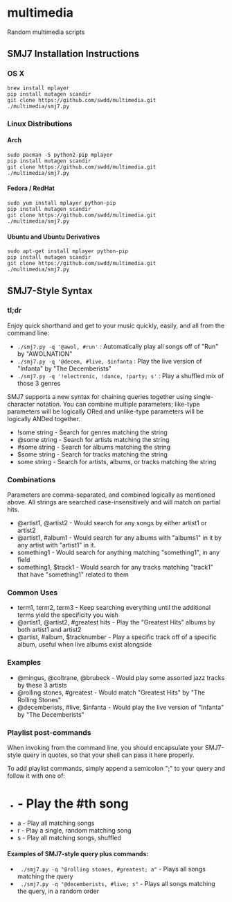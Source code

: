 # multimedia

Random multimedia scripts

## SMJ7 Installation Instructions

### OS X

```
brew install mplayer
pip install mutagen scandir
git clone https://github.com/swdd/multimedia.git
./multimedia/smj7.py
```

### Linux Distributions

#### Arch

```
sudo pacman -S python2-pip mplayer
pip install mutagen scandir
git clone https://github.com/swdd/multimedia.git
./multimedia/smj7.py
```

#### Fedora / RedHat

```
sudo yum install mplayer python-pip
pip install mutagen scandir
git clone https://github.com/swdd/multimedia.git
./multimedia/smj7.py
```

#### Ubuntu and Ubuntu Derivatives

```
sudo apt-get install mplayer python-pip
pip install mutagen scandir
git clone https://github.com/swdd/multimedia.git
./multimedia/smj7.py
```

## SMJ7-Style Syntax

### tl;dr

Enjoy quick shorthand and get to your music quickly, easily, and all from the command line:

* `./smj7.py -q '@awol, #run'` : Automatically play all songs off of "Run" by "AWOLNATION"
* `./smj7.py -q '@decem, #live, $infanta` : Play the live version of "Infanta" by "The Decemberists"
* `./smj7.py -q '!electronic, !dance, !party; s'` : Play a shuffled mix of those 3 genres

SMJ7 supports a new syntax for chaining queries together using single-character notation.
You can combine multiple parameters; like-type parameters will be logically ORed and
unlike-type parameters will be logically ANDed together.

* !some string                      - Search for genres matching the string
* @some string                      - Search for artists matching the string
* #some string                      - Search for albums matching the string
* $some string                      - Search for tracks matching the string
* some string                       - Search for artists, albums, or tracks matching the string

### Combinations

Parameters are comma-separated, and combined logically as mentioned above. All strings are
searched case-insensitively and will match on partial hits.

* @artist1, @artist2                  - Would search for any songs by either artist1 or artist2
* @artist1, #album1                   - Would search for any albums with "albums1" in it by any artist with "artist1" in it.
* something1                          - Would search for anything matching "something1", in any field
* something1, $track1                 - Would search for any tracks matching "track1" that have "something1" related to them

### Common Uses

* term1, term2, term3                 - Keep searching everything until the additional terms yield the specificity you wish
* @artist1, @artist2, #greatest hits  - Play the "Greatest Hits" albums by both artist1 and artist2
* @artist, #album, $tracknumber       - Play a specific track off of a specific album, useful when live albums exist alongside

### Examples

* @mingus, @coltrane, @brubeck        - Would play some assorted jazz tracks by these 3 artists
* @rolling stones, #greatest          - Would match "Greatest Hits" by "The Rolling Stones"
* @decemberists, #live, $infanta      - Would play the live version of "Infanta" by "The Decemberists"

### Playlist post-commands

When invoking from the command line, you should encapsulate your SMJ7-style query in quotes, so that your shell can pass it here properly.

To add playlist commands, simply append a semicolon ";" to your query and follow it with one of:

* #                                   - Play the #th song
* a                                   - Play all matching songs
* r                                   - Play a single, random matching song
* s                                   - Play all matching songs, shuffled

#### Examples of SMJ7-style query plus commands:

* ` ./smj7.py -q "@rolling stones, #greatest; a"` - Plays all songs matching the query
* ` ./smj7.py -q "@decemberists, #live; s"`       - Plays all songs matching the query, in a random order
